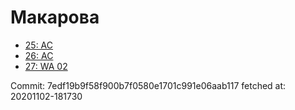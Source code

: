 # Макарова
- [25: AC](25.md)
- [26: AC](26.md)
- [27: WA 02](27.md)

Commit: 7edf19b9f58f900b7f0580e1701c991e06aab117
 fetched at: 20201102-181730
